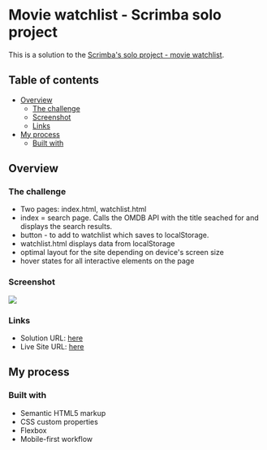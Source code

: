 # Movie watchlist - Scrimba solo project

This is a solution to the [Scrimba's solo project - movie watchlist]([https://www.frontendmentor.io/challenges/sunnyside-agency-landing-page-7yVs3B6ef](https://scrimba.com/learn/frontend/solo-project-movie-watchlist-co0a24985872b20458f37bc22)).

## Table of contents

- [Overview](#overview)
  - [The challenge](#the-challenge)
  - [Screenshot](#screenshot)
  - [Links](#links)
- [My process](#my-process)
  - [Built with](#built-with)
  

## Overview

### The challenge
- Two pages: index.html, watchlist.html
- index = search page. Calls the OMDB API with the title seached for and displays the search results.
- button - to add to watchlist which saves to localStorage.
- watchlist.html displays data from localStorage
- optimal layout for the site depending on device's screen size
- hover states for all interactive elements on the page

### Screenshot


![](./akshkin.github.io_movie-watchlist_.png.png)


### Links

- Solution URL: [here](https://github.com/akshkin/movie-watchlist)
- Live Site URL: [here](https://akshkin.github.io/movie-watchlist/)

## My process

### Built with

- Semantic HTML5 markup
- CSS custom properties
- Flexbox
- Mobile-first workflow

 
